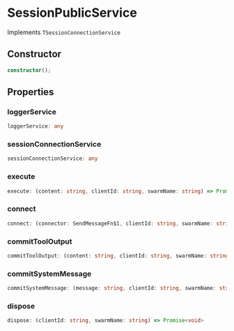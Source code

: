 # SessionPublicService

Implements `TSessionConnectionService`

## Constructor

```ts
constructor();
```

## Properties

### loggerService

```ts
loggerService: any
```

### sessionConnectionService

```ts
sessionConnectionService: any
```

### execute

```ts
execute: (content: string, clientId: string, swarmName: string) => Promise<string>
```

### connect

```ts
connect: (connector: SendMessageFn$1, clientId: string, swarmName: string) => ReceiveMessageFn
```

### commitToolOutput

```ts
commitToolOutput: (content: string, clientId: string, swarmName: string) => Promise<void>
```

### commitSystemMessage

```ts
commitSystemMessage: (message: string, clientId: string, swarmName: string) => Promise<void>
```

### dispose

```ts
dispose: (clientId: string, swarmName: string) => Promise<void>
```

